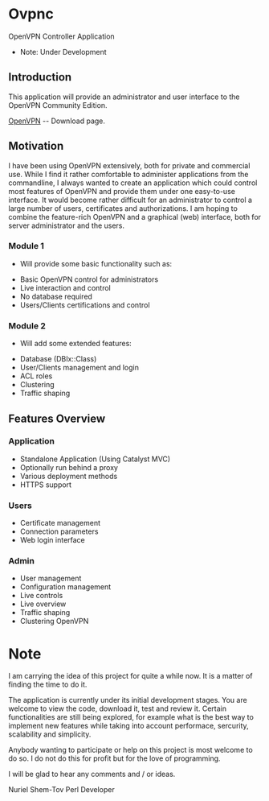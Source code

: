 Ovpnc
=====

OpenVPN Controller Application

* Note: Under Development


Introduction
------------

This application will provide an administrator and user interface to the OpenVPN Community Edition.
 
[OpenVPN](http://openvpn.net/index.php/download/community-downloads.html) -- Download page.




Motivation
----------

I have been using OpenVPN extensively, both for private and commercial use.
While I find it rather comfortable to administer applications from the commandline,
I always wanted to create an application which could control most features of OpenVPN
and provide them under one easy-to-use interface. It would become rather difficult for
an administrator to control a large number of users, certificates and authorizations.
I am hoping to combine the feature-rich OpenVPN and a graphical (web) interface, both for
server administrator and the users.




### Module 1

- Will provide some basic functionality such as:

* Basic OpenVPN control for administrators
* Live interaction and control
* No database required
* Users/Clients certifications and control

### Module 2

- Will add some extended features:

* Database (DBIx::Class)
* User/Clients management and login
* ACL roles
* Clustering
* Traffic shaping


Features Overview
-----------------

### Application
* Standalone Application (Using Catalyst MVC)
* Optionally run behind a proxy
* Various deployment methods
* HTTPS support

### Users
* Certificate management
* Connection parameters
* Web login interface

### Admin
* User management
* Configuration management
* Live controls
* Live overview
* Traffic shaping
* Clustering OpenVPN


Note
====

I am carrying the idea of this project for quite a while now. It is a matter of finding the time to do it.

The application is currently under its initial development stages. You are welcome to view the code, download it, test and review it.
Certain functionalities are still being explored, for example what is the best way to implement new features while taking into account performace, sercurity, scalability and simplicity.

Anybody wanting to participate or help on this project is most welcome to do so. I do not do this for profit but for the love of programming.

I will be glad to hear any comments and / or ideas.

Nuriel Shem-Tov
Perl Developer